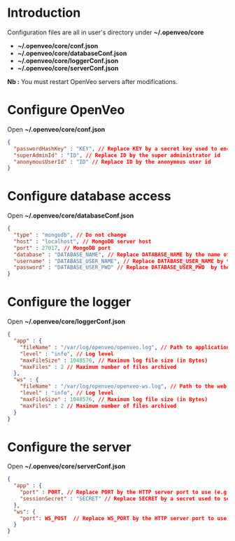 # Introduction

Configuration files are all in user's directory under **~/.openveo/core**

- **~/.openveo/core/conf.json**
- **~/.openveo/core/databaseConf.json**
- **~/.openveo/core/loggerConf.json**
- **~/.openveo/core/serverConf.json**

**Nb :** You must restart OpenVeo servers after modifications.

# Configure OpenVeo

Open **~/.openveo/core/conf.json**

```json
{
  "passwordHashKey" : "KEY", // Replace KEY by a secret key used to encrypt users passwords
  "superAdminId" : "ID", // Replace ID by the super administrator id
  "anonymousUserId" : "ID" // Replace ID by the anonymous user id
}
```

# Configure database access

Open **~/.openveo/core/databaseConf.json**

```json
{
  "type" : "mongodb", // Do not change
  "host" : "localhost", // MongoDB server host
  "port" : 27017, // MongoDB port
  "database" : "DATABASE_NAME", // Replace DATABASE_NAME by the name of the OpenVeo database
  "username" : "DATABASE_USER_NAME", // Replace DATABASE_USER_NAME by the name of the database user
  "password" : "DATABASE_USER_PWD" // Replace DATABASE_USER_PWD  by the password of the database user
}
```

# Configure the logger

Open **~/.openveo/core/loggerConf.json**

```json
{
  "app" : {
    "fileName" : "/var/log/openveo/openveo.log", // Path to application log file
    "level" : "info", // Log level
    "maxFileSize" : 1048576, // Maximum log file size (in Bytes)
    "maxFiles" : 2 // Maximum number of files archived
  },
  "ws" : {
    "fileName" : "/var/log/openveo/openveo-ws.log", // Path to the web service log file
    "level" : "info", // Log level
    "maxFileSize" : 1048576, // Maximum log file size (in Bytes)
    "maxFiles" : 2 // Maximum number of files archived
  }
}
```

# Configure the server

Open **~/.openveo/core/serverConf.json**

```json
{
  "app" : {
    "port" : PORT, // Replace PORT by the HTTP server port to use (e.g. 3000)
    "sessionSecret" : "SECRET" // Replace SECRET by a secret used to secure HTTP sessions
  },
  "ws": {
    "port": WS_POST  // Replace WS_PORT by the HTTP server port to use (e.g. 3001)
  }
}
```